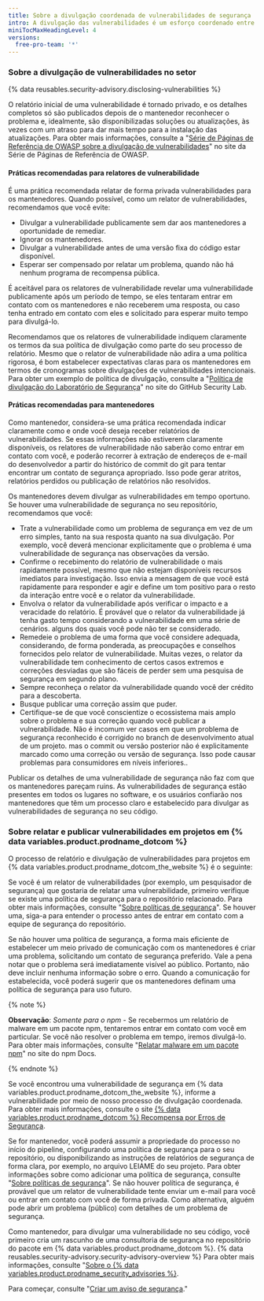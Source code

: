 ```yaml
---
title: Sobre a divulgação coordenada de vulnerabilidades de segurança
intro: A divulgação das vulnerabilidades é um esforço coordenado entre os relatores de segurança e os mantenedores de repositório.
miniTocMaxHeadingLevel: 4
versions:
  free-pro-team: '*'
---
```


### Sobre a divulgação de vulnerabilidades no setor

{% data reusables.security-advisory.disclosing-vulnerabilities %}

O relatório inicial de uma vulnerabilidade é tornado privado, e os detalhes completos só são publicados depois de o mantenedor reconhecer o problema e, idealmente, são disponibilizadas soluções ou atualizações, às vezes com um atraso para dar mais tempo para a instalação das atualizações. Para obter mais informações, consulte a "[Série de Páginas de Referência de OWASP sobre a divulgação de vulnerabilidades](https://cheatsheetseries.owasp.org/cheatsheets/Vulnerability_Disclosure_Cheat_Sheet.html#commercial-and-open-source-software)" no site da Série de Páginas de Referência de OWASP.

#### Práticas recomendadas para relatores de vulnerabilidade

É uma prática recomendada relatar de forma privada vulnerabilidades para os mantenedores. Quando possível, como um relator de vulnerabilidades, recomendamos que você evite:
- Divulgar a vulnerabilidade publicamente sem dar aos mantenedores a oportunidade de remediar.
- Ignorar os mantenedores.
- Divulgar a vulnerabilidade antes de uma versão fixa do código estar disponível.
- Esperar ser compensado por relatar um problema, quando não há nenhum programa de recompensa pública.

É aceitável para os relatores de vulnerabilidade revelar uma vulnerabilidade publicamente após um período de tempo, se eles tentaram entrar em contato com os mantenedores e não receberem uma resposta, ou caso tenha entrado em contato com eles e solicitado para esperar muito tempo para divulgá-lo.

Recomendamos que os relatores de vulnerabilidade indiquem claramente os termos da sua política de divulgação como parte do seu processo de relatório. Mesmo que o relator de vulnerabilidade não adira a uma política rigorosa, é bom estabelecer expectativas claras para os mantenedores em termos de cronogramas sobre divulgações de vulnerabilidades intencionais. Para obter um exemplo de política de divulgação, consulte a "[Política de divulgação do Laboratório de Segurança](https://securitylab.github.com/advisories#policy)" no site do GitHub Security Lab.

#### Práticas recomendadas para mantenedores

Como mantenedor, considera-se uma prática recomendada indicar claramente como e onde você deseja receber relatórios de vulnerabilidades. Se essas informações não estiverem claramente disponíveis, os relatores de vulnerabilidade não saberão como entrar em contato com você, e poderão recorrer à extração de endereços de e-mail do desenvolvedor a partir do histórico de commit do git para tentar encontrar um contato de segurança apropriado. Isso pode gerar atritos, relatórios perdidos ou publicação de relatórios não resolvidos.

Os mantenedores devem divulgar as vulnerabilidades em tempo oportuno. Se houver uma vulnerabilidade de segurança no seu repositório, recomendamos que você:
- Trate a vulnerabilidade como um problema de segurança em vez de um erro simples, tanto na sua resposta quanto na sua divulgação. Por exemplo, você deverá mencionar explicitamente que o problema é uma vulnerabilidade de segurança nas observações da versão.
- Confirme o recebimento do relatório de vulnerabilidade o mais rapidamente possível, mesmo que não estejam disponíveis recursos imediatos para investigação. Isso envia a mensagem de que você está rapidamente para responder e agir e define um tom positivo para o resto da interação entre você e o relator da vulnerabilidade.
- Envolva o relator da vulnerabilidade após verificar o impacto e a veracidade do relatório. É provável que o relator da vulnerabilidade já tenha gasto tempo considerando a vulnerabilidade em uma série de cenários. alguns dos quais você pode não ter se considerado.
- Remedeie o problema de uma forma que você considere adequada, considerando, de forma ponderada, as preocupações e conselhos fornecidos pelo relator de vulnerabilidade. Muitas vezes, o relator da vulnerabilidade tem conhecimento de certos casos extremos e correções desviadas que são fáceis de perder sem uma pesquisa de segurança em segundo plano.
- Sempre reconheça o relator da vulnerabilidade quando você der crédito para a descoberta.
- Busque publicar uma correção assim que puder.
- Certifique-se de que você conscientize o ecossistema mais amplo sobre o problema e sua correção quando você publicar a vulnerabilidade. Não é incomum ver casos em que um problema de segurança reconhecido é corrigido no branch de desenvolvimento atual de um projeto. mas o commit ou versão posterior não é explicitamente marcado como uma correção ou versão de segurança. Isso pode causar problemas para consumidores em níveis inferiores..

Publicar os detalhes de uma vulnerabilidade de segurança não faz com que os mantenedores pareçam ruins. As vulnerabilidades de segurança estão presentes em todos os lugares no software, e os usuários confiarão nos mantenedores que têm um processo claro e estabelecido para divulgar as vulnerabilidades de segurança no seu código.

### Sobre relatar e publicar vulnerabilidades em projetos em {% data variables.product.prodname_dotcom %}

O processo de relatório e divulgação de vulnerabilidades para projetos em {% data variables.product.prodname_dotcom_the_website %} é o seguinte:

 Se você é um relator de vulnerabilidades (por exemplo, um pesquisador de segurança) que gostaria de relatar uma vulnerabilidade, primeiro verifique se existe uma política de segurança para o repositório relacionado. Para obter mais informações, consulte "[Sobre políticas de segurança](/github/managing-security-vulnerabilities/adding-a-security-policy-to-your-repository#about-security-policies)". Se houver uma, siga-a para entender o processo antes de entrar em contato com a equipe de segurança do repositório.

 Se não houver uma política de segurança, a forma mais eficiente de estabelecer um meio privado de comunicação com os mantenedores é criar uma problema, solicitando um contato de segurança preferido. Vale a pena notar que o problema será imediatamente visível ao público. Portanto, não deve incluir nenhuma informação sobre o erro. Quando a comunicação for estabelecida, você poderá sugerir que os mantenedores definam uma política de segurança para uso futuro.

{% note %}

**Observação**: _Somente para o npm_ - Se recebermos um relatório de malware em um pacote npm, tentaremos entrar em contato com você em particular. Se você não resolver o problema em tempo, iremos divulgá-lo. Para obter mais informações, consulte "[Relatar malware em um pacote npm](https://docs.npmjs.com/reporting-malware-in-an-npm-package)" no site do npm Docs.

{% endnote %}

 Se você encontrou uma vulnerabilidade de segurança em {% data variables.product.prodname_dotcom_the_website %}, informe a vulnerabilidade por meio de nosso processo de divulgação coordenada. Para obter mais informações, consulte o site [{% data variables.product.prodname_dotcom %} Recompensa por Erros de Segurança](https://bounty.github.com/).

 Se for mantenedor, você poderá assumir a propriedade do processo no início do pipeline, configurando uma política de segurança para o seu repositório, ou disponibilizando as instruções de relatórios de segurança de forma clara, por exemplo, no arquivo LEIAME do seu projeto. Para obter informações sobre como adicionar uma política de segurança, consulte "[Sobre políticas de segurança](/github/managing-security-vulnerabilities/adding-a-security-policy-to-your-repository#about-security-policies)". Se não houver política de segurança, é provável que um relator de vulnerabilidade tente enviar um e-mail para você ou entrar em contato com você de forma privada. Como alternativa, alguém pode abrir um problema (público) com detalhes de um problema de segurança.

 Como mantenedor, para divulgar uma vulnerabilidade no seu código, você primeiro cria um rascunho de uma consultoria de segurança no repositório do pacote em {% data variables.product.prodname_dotcom %}. {% data reusables.security-advisory.security-advisory-overview %} Para obter mais informações, consulte "[Sobre o {% data variables.product.prodname_security_advisories %}](/github/managing-security-vulnerabilities/about-github-security-advisories).


 Para começar, consulte "[Criar um aviso de segurança](/github/managing-security-vulnerabilities/creating-a-security-advisory)."


